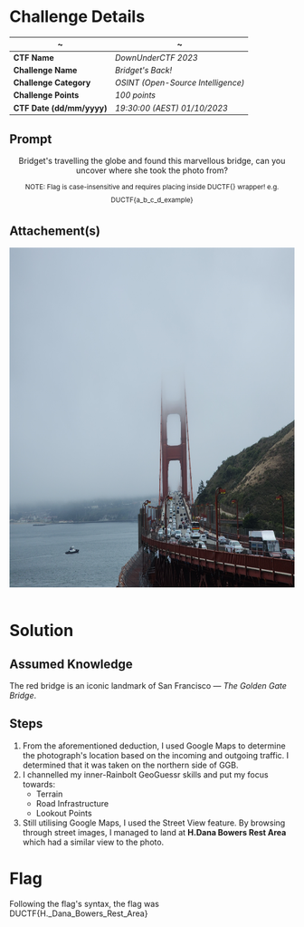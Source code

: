 
# Challenge Details

|~|~|
|--------|-------|
|**CTF Name**|_DownUnderCTF 2023_|
|**Challenge Name**| _Bridget's Back!_|
|**Challenge Category**|_OSINT (Open-Source Intelligence)_|
|**Challenge Points**|_100 points_|
|**CTF Date (dd/mm/yyyy)**|_19:30:00 (AEST) 01/10/2023_|

## Prompt
<p align="center"> Bridget's travelling the globe and found this marvellous bridge, can you uncover where she took the photo from? </p>

<p align="center"> <sup> NOTE: Flag is case-insensitive and requires placing inside DUCTF{} wrapper! e.g. DUCTF{a_b_c_d_example} <sup> </p>

## Attachement(s)
 <p align="center" width="100%">
 <img src="https://github.com/DownUnderCTF/Challenges_2023_Public/blob/main/osint/bridgetsback/publish/BridgetsBack.jpg?raw=true" title="Bridget's Back!" alt="Bridget's Back!" width="800" height="600"/>&nbsp;  
 </p>


# Solution

## Assumed Knowledge
The red bridge is an iconic landmark of San Francisco — _The Golden Gate Bridge_.

## Steps
1. From the aforementioned deduction, I used Google Maps to determine the photograph's location based on the incoming and outgoing traffic. I determined that it was taken on the northern side of GGB.
2. I channelled my inner-Rainbolt GeoGuessr skills and put my focus towards:
     * Terrain
     * Road Infrastructure
     * Lookout Points
3. Still utilising Google Maps, I used the Street View feature. By browsing through street images, I managed to land at **H.Dana Bowers Rest Area** which had a similar view to the photo.

# Flag
Following the flag's syntax, the flag was DUCTF{H._Dana_Bowers_Rest_Area}
